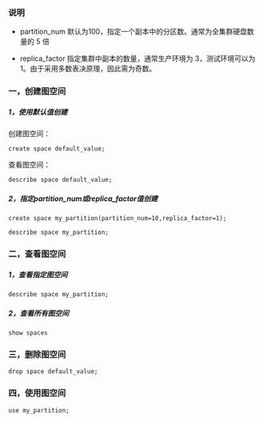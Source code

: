 
### 说明

- partition_num  默认为100，指定一个副本中的分区数。通常为全集群硬盘数量的 5 倍

- replica_factor 指定集群中副本的数量，通常生产环境为 3，测试环境可以为 1。由于采用多数表决原理，因此需为奇数。

### 一，创建图空间
##### 1，使用默认值创建
创建图空间：
```
create space default_value;
```
查看图空间：
```
describe space default_value;
```

##### 2，指定partition_num或replica_factor值创建
```
create space my_partition(partition_num=10,replica_factor=1);
```
```
describe space my_partition;
```

### 二，查看图空间

##### 1，查看指定图空间
```
describe space my_partition;
```

##### 2，查看所有图空间
```
show spaces
```

### 三，删除图空间
```
drop space default_value;
```

### 四，使用图空间
```
use my_partition;
```
